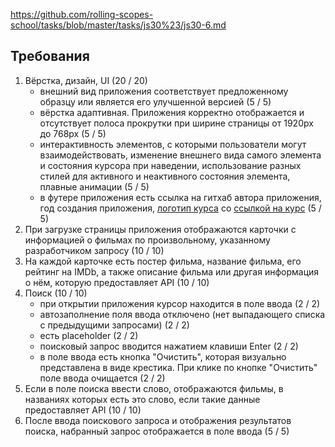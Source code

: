https://github.com/rolling-scopes-school/tasks/blob/master/tasks/js30%23/js30-6.md

## Требования
1. Вёрстка, дизайн, UI (20 / 20)
   - внешний вид приложения соответствует предложенному образцу или является его улучшенной версией (5 / 5)
   - вёрстка адаптивная. Приложения корректно отображается и отсутствует полоса прокрутки при ширине страницы от 1920рх до 768рх (5 / 5)
   - интерактивность элементов, с которыми пользователи могут взаимодействовать, изменение внешнего вида самого элемента и состояния курсора при наведении, использование разных стилей для активного и неактивного состояния элемента, плавные анимации (5 / 5)
   - в футере приложения есть ссылка на гитхаб автора приложения, год создания приложения, [логотип курса](https://rs.school/images/rs_school_js.svg) со [ссылкой на курс](https://rs.school/js-stage0/) (5 / 5)
2. При загрузке страницы приложения отображаются карточки с информацией о фильмах по произвольному, указанному разработчиком запросу (10 / 10)
3. На каждой карточке есть постер фильма, название фильма, его рейтинг на IMDb, а также описание фильма или другая информация о нём, которую предоставляет API (10 / 10)
4. Поиск (10 / 10)
   - при открытии приложения курсор находится в поле ввода (2 / 2)
   - автозаполнение поля ввода отключено (нет выпадающего списка с предыдущими запросами) (2 / 2)
   - есть placeholder (2 / 2)
   - поисковый запрос вводится нажатием клавиши Enter (2 / 2) 
   - в поле ввода есть кнопка "Очистить", которая визуально представлена в виде крестика. При клике по кнопке "Очистить" поле ввода очищается (2 / 2)
5. Если в поле поиска ввести слово, отображаются фильмы, в названиях которых есть это слово, если такие данные предоставляет API (10 / 10)
6. После ввода поискового запроса и отображения результатов поиска, набранный запрос отображается в поле ввода (5 / 5)